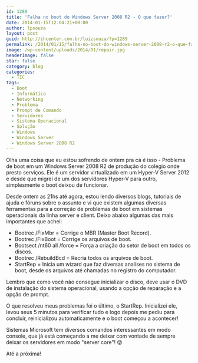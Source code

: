 ```yaml
---
id: 1289
title: 'Falha no boot do Windows Server 2008 R2 - O que fazer?'
date: 2014-01-15T12:04:21+00:00
author: lpsouza
layout: post
guid: http://ihcenter.com.br/luizsouza/?p=1289
permalink: /2014/01/15/falha-no-boot-do-windows-server-2008-r2-o-que-fazer/
image: /wp-content/uploads/2014/01/repair.jpg
headerImage: false
star: false
category: blog
categories:
  - TIC
tags:
  - Boot
  - Informática
  - Networking
  - Problema
  - Prompt de Comando
  - Servidores
  - Sistema Operacional
  - Solução
  - Windows
  - Windows Server
  - Windows Server 2008 R2
---
```

Olha uma coisa que eu estou sofrendo de ontem pra cá é isso - Problema de boot em um Windows Server 2008 R2 de produção do colégio onde presto serviços. Ele é um servidor virtualizado em um Hyper-V Server 2012 e desde que migrei de um dos servidores Hyper-V para outro, simplesmente o boot deixou de funcionar.

Desde ontem as 21hs até agora, estou lendo diversos blogs, tutoriais de ajuda e fóruns sobre o assunto e vi que existem algumas diversas ferramentas para a correção de problemas de boot em sistemas operacionais da linha server e client. Deixo abaixo algumas das mais importantes que achei:

* Bootrec /FixMbr = Corrige o MBR (Master Boot Record).
* Bootrec /FixBoot = Corrige os arquivos de boot.
* Bootsect /nt60 all /force = Força a criação do setor de boot em todos os discos.
* Bootrec /RebuildBcd = Recria todos os arquivos de boot.
* StartRep = Inicia um wizard que faz diversas analises no sistema de boot, desde os arquivos até chamadas no registro do computador.

Lembro que como você não consegue inicializar o disco, deve usar o DVD de instalação do sistema operacional, usando a opção de reparação e a opção de prompt.

O que resolveu meus problemas foi o último, o StartRep. Inicializei ele, levou seus 5 minutos para verificar tudo e logo depois me pediu para concluir, reinicializou automaticamente e o boot começou a acontecer!

Sistemas Microsoft tem diversos comandos interessantes em modo console, que já está começando a me deixar com vontade de sempre deixar os servidores em modo "server core"! 😛

Até a próxima!
